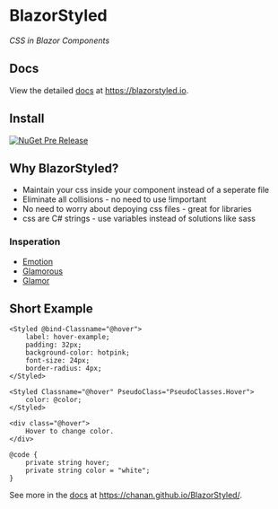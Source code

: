 # BlazorStyled

_CSS in Blazor Components_

## Docs

View the detailed [docs](https://blazorstyled.io) at https://blazorstyled.io.

## Install

[![NuGet Pre Release](https://img.shields.io/nuget/vpre/BlazorStyled.svg)](https://www.nuget.org/packages/BlazorStyled/)

## Why BlazorStyled?

* Maintain your css inside your component instead of a seperate file
* Eliminate all collisions - no need to use !important
* No need to worry about depoying css files - great for libraries
* css are C# strings - use variables instead of solutions like sass

### Insperation

* [Emotion](https://emotion.sh/docs/introduction)
* [Glamorous](https://glamorous.rocks/)
* [Glamor](https://github.com/threepointone/glamor)

## Short Example

```
<Styled @bind-Classname="@hover">
    label: hover-example;
    padding: 32px;
    background-color: hotpink;
    font-size: 24px;
    border-radius: 4px;
</Styled>

<Styled Classname="@hover" PseudoClass="PseudoClasses.Hover">
    color: @color;
</Styled>

<div class="@hover">
    Hover to change color.
</div>

@code {
    private string hover;
    private string color = "white";
}
```

See more in the [docs](https://chanan.github.io/BlazorStyled/) at https://chanan.github.io/BlazorStyled/.
